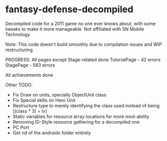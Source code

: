 # fantasy-defense-decompiled
 Decompiled code for a 2011 game no one ever knows about, with some tweaks to make it more manageable. Not affiliated with SN Mobile Technology

Note: This code doesn't build smoothly due to compilation issues and WIP restructuring

PROGRESS:
All pages except Stage-related done
TutorialPage - 42 errors
StagePage - 583 errors

All achievements done

Other TODO:
- Fix Draw on units, specially ObjectUnit class
- Fix Special skills on Hero Unit
- Restructure type to merely identifying the class used instead of being [(class * 3) + lv]
- Static variables for resource array locations for more mod-ability
- Removing ID-Style resource gathering for a decompiled one
- PC Port
- Get rid of the androidx folder entirely
